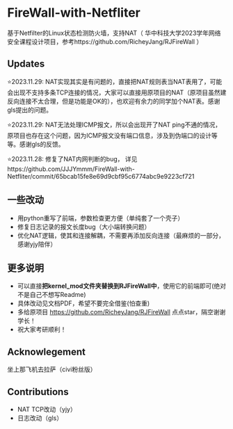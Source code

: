 # FireWall-with-Netfliter

基于Netfilter的Linux状态检测防火墙，支持NAT（ 华中科技大学2023学年网络安全课程设计项目，参考https://github.com/RicheyJang/RJFireWall ）

## Updates
⭐️2023.11.29: NAT实现其实是有问题的，直接把NAT规则表当NAT表用了，可能会出现不支持多条TCP连接的情况，大家可以直接用原项目的NAT（原项目虽然建反向连接不太合理，但是功能是OK的），也欢迎有余力的同学加个NAT表。感谢gls提出的问题。

⭐️2023.11.29: NAT无法处理ICMP报文，所以会出现开了NAT ping不通的情况，原项目也存在这个问题，因为ICMP报文没有端口信息，涉及到伪端口的设计等等。感谢gls的反馈。

⭐️2023.11.28: 修复了NAT内网判断的bug， 详见https://github.com/JJJYmmm/FireWall-with-Netfliter/commit/65bcab15fe8e69d9cbf95c6774abc9e9223cf721

## 一些改动
- 用python重写了前端，参数检查更方便（单纯套了一个壳子）
- 修复日志记录的报文长度bug（大小端转换问题）
- 优化NAT逻辑，使其和连接解耦，不需要再添加反向连接（最麻烦的一部分，感谢yjy陪伴）

## 更多说明
- 可以直接**把kernel_mod文件夹替换到RJFireWall中**，使用它的前端即可(绝对不是自己不想写Readme)
- 具体改动见文档PDF，希望不要完全借鉴(怕查重)
- 多给原项目 https://github.com/RicheyJang/RJFireWall 点点star，隔空谢谢学长！
- 祝大家考研顺利！

## Acknowlegement
坐上那飞机去拉萨（civi粉丝版）

## Contributions
- NAT TCP改动（yjy）
- 日志改动（gls）
